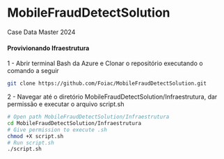 # MobileFraudDetectSolution
Case Data Master 2024

#### Provivionando Ifraestrutura

1 - Abrir terminal Bash da Azure e Clonar o repositório executando o comando a seguir

```bash
git clone https://github.com/Foiac/MobileFraudDetectSolution.git
```

2 - Navegar até o diretório MobileFraudDetectSolution/Infraestrutura, dar permissão e executar o arquivo script.sh

```bash
# Open path MobileFraudDetectSolution/Infraestrutura
cd MobileFraudDetectSolution/Infraestrutura
# Give permission to execute .sh
chmod +X script.sh
# Run script.sh
./script.sh
```

